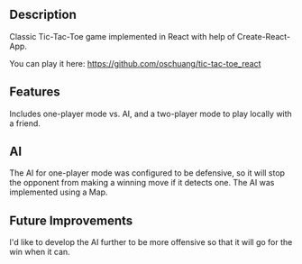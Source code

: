 ## Description

Classic Tic-Tac-Toe game implemented in React with help of Create-React-App.

You can play it here: https://github.com/oschuang/tic-tac-toe_react

## Features

Includes one-player mode vs. AI, and a two-player mode to play locally with a friend.

## AI

The AI for one-player mode was configured to be defensive, so it will stop the opponent from making a winning move if it detects one. The AI was implemented using a Map.


## Future Improvements
I'd like to develop the AI further to be more offensive so that it will go for the win when it can. 
